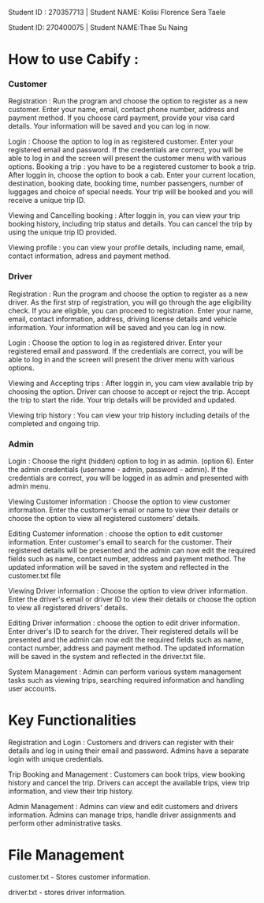 Student ID : 270357713 | Student NAME: Kolisi Florence Sera Taele

Student ID: 270400075 | Student NAME:Thae Su Naing

# How to use Cabify :
### Customer 

Registration : Run the program and choose the option to register as a new customer. Enter your name, email, contact phone number, address and payment method. If you choose card payment, provide your visa card details. Your information will be saved and you can log in now.

Login : Choose the option to log in as registered customer. Enter your registered email and password. If the credentials are correct, you will be able to log in and the screen will present the customer menu with various options.
Booking a trip : you have to be a registered customer to book a trip. After loggin in, choose the option to book a cab. Enter your current location, destination, booking date, booking time, number passengers, number of luggages and choice of special needs. Your trip will be booked and you will receive a unique trip ID.

Viewing and Cancelling booking : After loggin in, you can view your trip booking history, including trip status and details. You can cancel the trip by using the unique trip ID provided.

Viewing profile : you can view your profile details, including name, email, contact information, adress and payment method.


### Driver 

Registration : Run the program and choose the option to register as a new driver. As the first strp of registration, you will go through the age eligibility check. If you are eligible, you can proceed to registration. Enter your name, email, contact information, address, driving license details and vehicle information. Your information will be saved and you can log in now. 

Login : Choose the option to log in as registered driver. Enter your registered email and password. If the credentials are correct, you will be able to log in and the screen will present the driver menu with various options.

Viewing and Accepting trips : After loggin in, you cam view available trip by choosing the option. Driver can choose to accept or reject the trip. Accept the trip to start the ride. Your trip details will be provided and updated.

Viewing trip history : You can view your trip history including details of the completed and ongoing trip.


### Admin

Login : Choose the right (hidden) option to log in as admin. (option 6). Enter the admin credentials (username - admin, password - admin). If the credentials are correct, you will be logged in as admin and presented with admin menu.

Viewing Customer information : Choose the option to view customer information. Enter the customer's email or name to view their details or choose the option to view all registered customers' details.

Editing Customer information : choose the option to edit customer information. Enter customer's email to search for the customer. Their registered details will be presented and the admin can now edit the required fields such as name, contact number, address and payment method. The updated information will be saved in the system and reflected in the customer.txt file

Viewing Driver information : Choose the option to view driver information. Enter the driver's email or driver ID to view their details or choose the option to view all registered drivers' details.

Editing Driver information : choose the option to edit driver information. Enter driver's ID to search for the driver. Their registered details will be presented and the admin can now edit the required fields such as name, contact number, address and payment method. The updated information will be saved in the system and reflected in the driver.txt file.

System Management : Admin can perform various system management tasks such as viewing trips, searching required information and handling user accounts.


# Key Functionalities
Registration and Login : Customers and drivers can register with their details and log in using their email and password. Admins have a separate login with unique credentials.

Trip Booking and Management : Customers can book trips, view booking history and cancel the trip. Drivers can accept the available trips, view trip information, and view their trip history.

Admin Management : Admins can view and edit customers and drivers information. Admins can manage trips, handle driver assignments and perform other administrative tasks.


# File Management
customer.txt - Stores customer information.

driver.txt - stores driver information.

